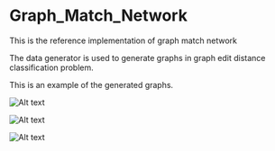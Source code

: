 # Graph_Match_Network
This is the reference implementation of graph match network

The data generator is used to generate graphs in graph edit distance classification problem.


This is an example of the generated graphs.

![Alt text](g1.jpg?raw=true "g1")


![Alt text](g2.jpg?raw=true "g2")


![Alt text](g1.jpg?raw=true "g3")
